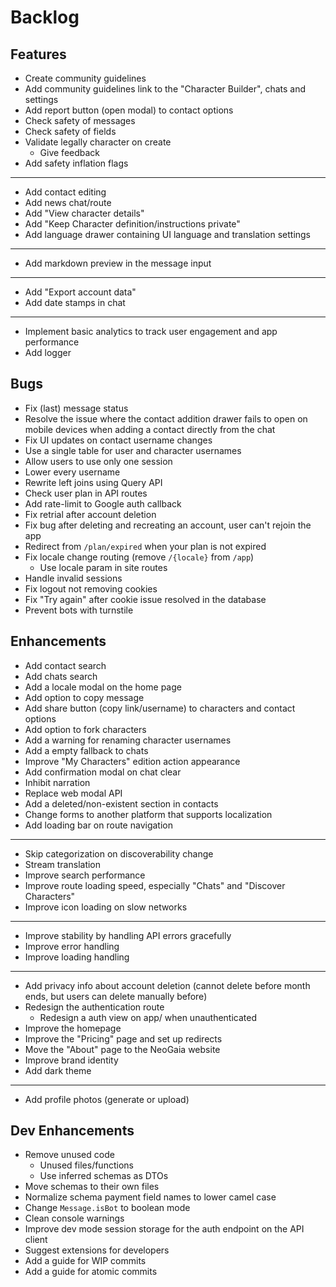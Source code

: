 # Backlog

## Features

- Create community guidelines
- Add community guidelines link to the "Character Builder", chats and settings
- Add report button (open modal) to contact options
- Check safety of messages
- Check safety of fields
- Validate legally character on create
  - Give feedback
- Add safety inflation flags
- ---
- Add contact editing
- Add news chat/route
- Add "View character details"
- Add "Keep Character definition/instructions private"
- Add language drawer containing UI language and translation settings
- ---
- Add markdown preview in the message input
- ---
- Add "Export account data"
- Add date stamps in chat
- ---
- Implement basic analytics to track user engagement and app performance
- Add logger

## Bugs

- Fix (last) message status
- Resolve the issue where the contact addition drawer fails to open on mobile devices when adding a contact directly from the chat
- Fix UI updates on contact username changes
- Use a single table for user and character usernames
- Allow users to use only one session
- Lower every username
- Rewrite left joins using Query API
- Check user plan in API routes
- Add rate-limit to Google auth callback
- Fix retrial after account deletion
- Fix bug after deleting and recreating an account, user can't rejoin the app
- Redirect from `/plan/expired` when your plan is not expired
- Fix locale change routing (remove `/{locale}` from `/app`)
  - Use locale param in site routes
- Handle invalid sessions
- Fix logout not removing cookies
- Fix "Try again" after cookie issue resolved in the database
- Prevent bots with turnstile

## Enhancements

- Add contact search
- Add chats search
- Add a locale modal on the home page
- Add option to copy message
- Add share button (copy link/username) to characters and contact options
- Add option to fork characters
- Add a warning for renaming character usernames
- Add a empty fallback to chats
- Improve "My Characters" edition action appearance
- Add confirmation modal on chat clear
- Inhibit narration
- Replace web modal API
- Add a deleted/non-existent section in contacts
- Change forms to another platform that supports localization
- Add loading bar on route navigation
- ---
- Skip categorization on discoverability change
- Stream translation
- Improve search performance
- Improve route loading speed, especially "Chats" and "Discover Characters"
- Improve icon loading on slow networks
- ---
- Improve stability by handling API errors gracefully
- Improve error handling
- Improve loading handling
- ---
- Add privacy info about account deletion (cannot delete before month ends, but users can delete manually before)
- Redesign the authentication route
  - Redesign a auth view on app/ when unauthenticated
- Improve the homepage
- Improve the "Pricing" page and set up redirects
- Move the "About" page to the NeoGaia website
- Improve brand identity
- Add dark theme
- ---
- Add profile photos (generate or upload)

## Dev Enhancements

- Remove unused code
  - Unused files/functions
  - Use inferred schemas as DTOs
- Move schemas to their own files
- Normalize schema payment field names to lower camel case
- Change `Message.isBot` to boolean mode
- Clean console warnings
- Improve dev mode session storage for the auth endpoint on the API client
- Suggest extensions for developers
- Add a guide for WIP commits
- Add a guide for atomic commits
